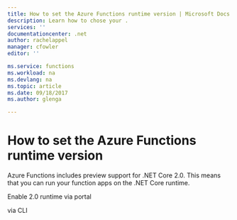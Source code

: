 ```yaml
---
title: How to set the Azure Functions runtime version | Microsoft Docs
description: Learn how to chose your .
services: ''
documentationcenter: .net
author: rachelappel
manager: cfowler
editor: ''

ms.service: functions
ms.workload: na
ms.devlang: na
ms.topic: article
ms.date: 09/18/2017
ms.author: glenga

---
```

# How to set the Azure Functions runtime version

Azure Functions includes preview support for .NET Core 2.0. This means that you can run your function apps on the .NET Core runtime.

Enable 2.0 runtime via portal

via CLI
